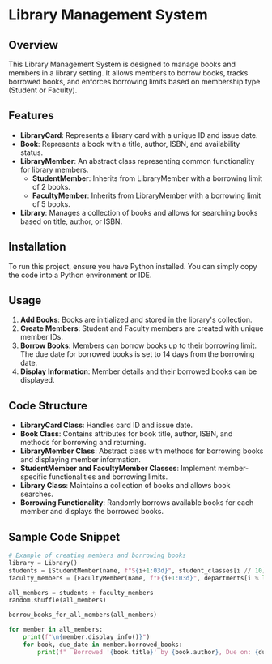 # Library Management System

## Overview
This Library Management System is designed to manage books and members in a library setting. It allows members to borrow books, tracks borrowed books, and enforces borrowing limits based on membership type (Student or Faculty).

## Features
- **LibraryCard**: Represents a library card with a unique ID and issue date.
- **Book**: Represents a book with a title, author, ISBN, and availability status.
- **LibraryMember**: An abstract class representing common functionality for library members.
  - **StudentMember**: Inherits from LibraryMember with a borrowing limit of 2 books.
  - **FacultyMember**: Inherits from LibraryMember with a borrowing limit of 5 books.
- **Library**: Manages a collection of books and allows for searching books based on title, author, or ISBN.

## Installation
To run this project, ensure you have Python installed. You can simply copy the code into a Python environment or IDE.

## Usage
1. **Add Books**: Books are initialized and stored in the library's collection.
2. **Create Members**: Student and Faculty members are created with unique member IDs.
3. **Borrow Books**: Members can borrow books up to their borrowing limit. The due date for borrowed books is set to 14 days from the borrowing date.
4. **Display Information**: Member details and their borrowed books can be displayed.

## Code Structure
- **LibraryCard Class**: Handles card ID and issue date.
- **Book Class**: Contains attributes for book title, author, ISBN, and methods for borrowing and returning.
- **LibraryMember Class**: Abstract class with methods for borrowing books and displaying member information.
- **StudentMember and FacultyMember Classes**: Implement member-specific functionalities and borrowing limits.
- **Library Class**: Maintains a collection of books and allows book searches.
- **Borrowing Functionality**: Randomly borrows available books for each member and displays the borrowed books.

## Sample Code Snippet
```python
# Example of creating members and borrowing books
library = Library()
students = [StudentMember(name, f"S{i+1:03d}", student_classes[i // 10]) for i, name in enumerate(student_names)]
faculty_members = [FacultyMember(name, f"F{i+1:03d}", departments[i % len(departments)]) for i, name in enumerate(faculty_names)]

all_members = students + faculty_members
random.shuffle(all_members)

borrow_books_for_all_members(all_members)

for member in all_members:
    print(f"\n{member.display_info()}")
    for book, due_date in member.borrowed_books:
        print(f"  Borrowed '{book.title}' by {book.author}, Due on: {due_date}")
